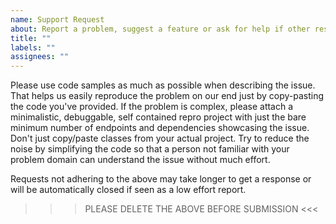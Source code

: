 ```yaml
---
name: Support Request
about: Report a problem, suggest a feature or ask for help if other resources are not helpful.
title: ""
labels: ""
assignees: ""
---
```


Please use code samples as much as possible when describing the issue. That helps us easily reproduce the problem on our end just by copy-pasting the code you've provided. 
If the problem is complex, please attach a minimalistic, debuggable, self contained repro project with just the bare minimum number of endpoints and dependencies showcasing the issue. 
Don't just copy/paste classes from your actual project. Try to reduce the noise by simplifying the code so that a person not familiar with your problem domain can understand the issue without much effort. 

Requests not adhering to the above may take longer to get a response or will be automatically closed if seen as a low effort report.

>>> PLEASE DELETE THE ABOVE BEFORE SUBMISSION <<<